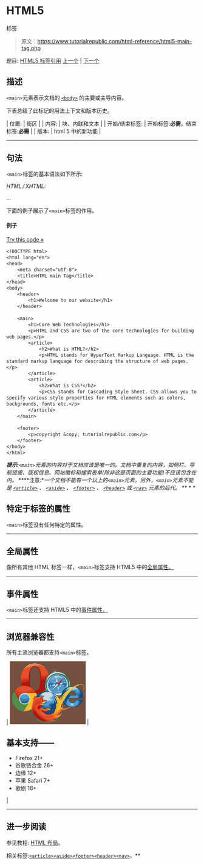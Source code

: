 # HTML5

<main>标签</main>

> 原文：<https://www.tutorialrepublic.com/html-reference/html5-main-tag.php>

题目: [HTML5 标签引用](html5-tags.php) [上一个](html-link-tag.php) | [下一个](html-map-tag.php)

## 描述

`<main>`元素表示文档的 [`<body>`](html-body-tag.php) 的主要或主导内容。

下表总结了此标记的用法上下文和版本历史。

| 位置: | 街区 |
| 内容: | 块、内联和文本 |
| 开始/结束标签: | 开始标签:**必需**，结束标签:**必需** |
| 版本: | html 5 中的新功能 |

* * *

## 句法

`<main>`标签的基本语法如下所示:

*HTML / XHTML:* <main> ... </main>

下面的例子展示了`<main>`标签的作用。

#### 例子

[Try this code »](../codelab.php?topic=html5&file=main-tag "Try this code using online Editor")

```
<!DOCTYPE html>
<html lang="en">
<head>
	<meta charset="utf-8">
    <title>HTML main Tag</title>
</head>
<body>
    <header>
        <h1>Welcome to our website</h1>
    </header>

    <main>
        <h1>Core Web Technologies</h1>
        <p>HTML and CSS are two of the core technologies for building web pages.</p>
        <article>
            <h2>What is HTML?</h2>
            <p>HTML stands for HyperText Markup Language. HTML is the standard markup language for describing the structure of web pages.</p>
        </article>
        <article>
            <h2>What is CSS?</h2>
            <p>CSS stands for Cascading Style Sheet. CSS allows you to specify various style properties for HTML elements such as colors, backgrounds, fonts etc.</p>
        </article>
    </main>

    <footer>
        <p>copyright &copy; tutorialrepublic.com</p>
    </footer>
</body>
</html>
```

 ***提示:**`<main>`元素的内容对于文档应该是唯一的。文档中重复的内容，如侧栏、导航链接、版权信息、网站徽标和搜索表单(除非这是页面的主要功能)不应该包含在内。*  ****注意:**一个文档不能有一个以上的`<main>`元素。另外，`<main>`元素不能是 [`<article>`](html5-article-tag.php) 、 [`<aside>`](html5-aside-tag.php) 、 [`<footer>`](html5-footer-tag.php) 、 [`<header>`](html5-header-tag.php) 或 [`<nav>`](html5-nav-tag.php) 元素的后代。*  ** * *

## 特定于标签的属性

`<main>`标签没有任何特定的属性。

* * *

## 全局属性

像所有其他 HTML 标签一样，`<main>`标签支持 HTML5 中的[全局属性。](html5-global-attributes.php)

* * *

## 事件属性

`<main>`标签还支持 HTML5 中的[事件属性。](html5-event-attributes.php)

* * *

## 浏览器兼容性

所有主流浏览器都支持`<main>`标签。

| ![Browsers Icon](img/e9331123c77668c1832e541c2fca1002.png) | 

## 基本支持——

*   Firefox 21+
*   谷歌铬合金 26+
*   边缘 12+
*   苹果 Safari 7+
*   歌剧 16+

 |

* * *

## 进一步阅读

参见教程: [HTML 布局](../html-tutorial/html-layout.php)。

相关标签:[`<article>`](html5-article-tag.php)[`<aside>`](html5-aside-tag.php)[`<footer>`](html5-footer-tag.php)[`<header>`](html5-header-tag.php)[`<nav>`](html5-nav-tag.php)。**